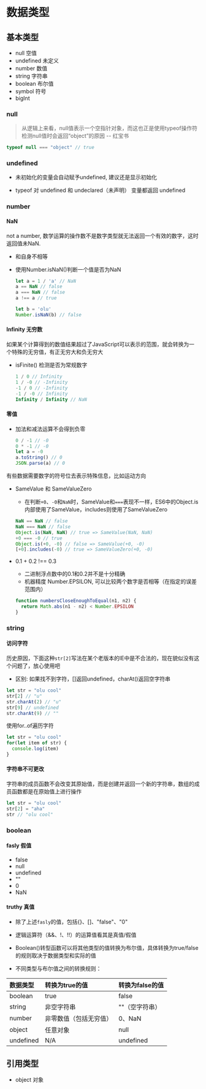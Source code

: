 # 数据类型

## 基本类型

- null 空值
- undefined 未定义
- number 数值
- string 字符串
- boolean 布尔值
- symbol 符号
- bigInt 

### null

> 从逻辑上来看，null值表示一个空指针对象，而这也正是使用typeof操作符检测null值时会返回“object”的原因 -- 红宝书

```js
typeof null === "object" // true
```

### undefined

- 未初始化的变量会自动赋予undefined, 建议还是显示初始化

- typeof 对 undefined 和 undeclared（未声明） 变量都返回 undefined

### number

#### NaN

not a number, 数学运算的操作数不是数字类型就无法返回一个有效的数字，这时返回值未NaN.

- 和自身不相等
- 使用Number.isNaN()判断一个值是否为NaN

  ```js
  let a = 1 / 'a' // NaN
  a == NaN // false
  a === NaN // false
  a !== a // true

  let b = 'olu'
  Number.isNaN(b) // false
  ```

#### Infinity 无穷数

如果某个计算得到的数值结果超过了JavaScript可以表示的范围，就会转换为一个特殊的无穷值，有正无穷大和负无穷大

- isFinite() 检测是否为常规数字  

  ```js
  1 / 0 // Infinity
  1 / -0 // -Infinity
  -1 / 0 // -Infinity
  -1 / -0 // Infinity
  Infinity / Infinity // NaN
  ```

#### 零值

- 加法和减法运算不会得到负零

  ```js
  0 / -1 // -0
  0 * -1 // -0
  let a = -0
  a.toString() // 0
  JSON.parse(a) // 0
  ```

有些数据需要数字的符号位去表示特殊信息，比如运动方向

- SameValue 和 SameValueZero
  - 在判断`+0`、`-0`和`NaN`时，SameValue和`===`表现不一样，ES6中的Object.is内部使用了SameValue，includes则使用了SameValueZero

  ```js
  NaN == NaN // false
  NaN === NaN // false
  Object.is(NaN, NaN) // true => SameValue(NaN, NaN)
  +0 === -0 // true
  Object.is(+0, -0) // false => SameValue(+0, -0)
  [+0].includes(-0) // true => SameValueZero(+0, -0)
  ```

- 0.1 + 0.2 !== 0.3
  - 二进制浮点数中的0.1和0.2并不是十分精确
  - 机器精度 Number.EPSILON, 可以比较两个数字是否相等（在指定的误差范围内）

  ```js
  function numbersCloseEnoughToEqual(n1, n2) {
    return Math.abs(n1 - n2) < Number.EPSILON
  }
  ```

### string

#### 访问字符

历史原因，下面这种`str[2]`写法在某个老版本的IE中是不合法的，现在貌似没有这个问题了，放心使用吧

- 区别: 如果找不到字符，[]返回undefined，charAt()返回空字符串

```js
let str = "olu cool"
str[2] // "u"
str.charAt(2) // "u"
str[9] // undefined
str.charAt(9) // ""
```

使用for..of遍历字符

```js
let str = "olu cool"
for(let item of str) {
  console.log(item)
}
```

#### 字符串不可更改

字符串的成员函数不会改变其原始值，而是创建并返回一个新的字符串，数组的成员函数都是在原始值上进行操作

```js
let str = "olu cool"
str[2] = "aha"
str // "olu cool"
```

### boolean

#### fasly 假值

- false
- null
- undefined
- ""
- 0
- NaN

#### truthy 真值

- 除了上述`fasly`的值，包括{}、[]、"false"、"0"

- 逻辑运算符（&&、!、!!）的运算值看其是真值/假值

- Boolean()转型函数可以将其他类型的值转换为布尔值，具体转换为true/false的规则取决于数据类型和实际的值

- 不同类型与布尔值之间的转换规则：

数据类型|转换为true的值|转换为false的值
:--|:--|:--
boolean|true|false
string|非空字符串|""（空字符串）
number|非零数值（包括无穷值）|0、NaN
object|任意对象|null
undefined|N/A|undefined

## 引用类型

- object 对象